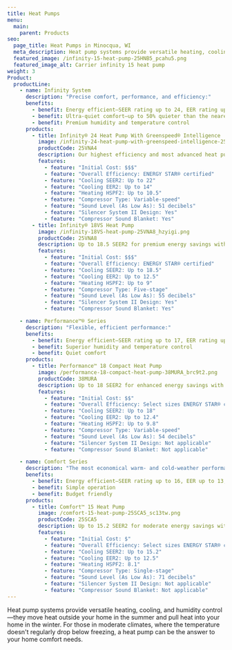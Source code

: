 ```yaml
---
title: Heat Pumps
menu:
  main:
    parent: Products
seo:
  page_title: Heat Pumps in Minocqua, WI
  meta_description: Heat pump systems provide versatile heating, cooling, and humidity control. Explore all Carrier Residential heat pumps to find yours.
  featured_image: /infinity-15-heat-pump-25HNB5_pcahu5.png
  featured_image_alt: Carrier infinity 15 heat pump
weight: 3
Product:
  productLine:
    - name: Infinity System
      description: "Precise comfort, performance, and efficiency:"
      benefits:
        - benefit: Energy efficient—SEER rating up to 24, EER rating up to 15, and HSPF rating up to 13
        - benefit: Ultra-quiet comfort—up to 50% quieter than the nearest competition
        - benefit: Premium humidity and temperature control
      products:
        - title: Infinity® 24 Heat Pump With Greenspeed® Intelligence
          image: /infinity-24-heat-pump-with-greenspeed-intelligence-25VNA4_w1lp2k.png
          productCode: 25VNA4
          description: Our highest efficiency and most advanced heat pump with up to 22 SEER2 for premium energy savings with extremely quiet performance and premium comfort features.
          features:
            - feature: "Initial Cost: $$$"
            - feature: "Overall Efficiency: ENERGY STAR® certified"
            - feature: "Cooling SEER2: Up to 22"
            - feature: "Cooling EER2: Up to 14"
            - feature: "Heating HSPF2: Up to 10.5"
            - feature: "Compressor Type: Variable-speed"
            - feature: "Sound Level (As Low As): 51 decibels"
            - feature: "Silencer System II Design: Yes"
            - feature: "Compressor Sound Blanket: Yes"
        - title: Infinity® 18VS Heat Pump
          image: /infinity-18VS-heat-pump-25VNA8_hzyigi.png
          productCode: 25VNA8
          description: Up to 18.5 SEER2 for premium energy savings with premium comfort features
          features:
            - feature: "Initial Cost: $$$"
            - feature: "Overall Efficiency: ENERGY STAR® certified"
            - feature: "Cooling SEER2: Up to 18.5"
            - feature: "Cooling EER2: Up to 12.5"
            - feature: "Heating HSPF2: Up to 9"
            - feature: "Compressor Type: Five-stage"
            - feature: "Sound Level (As Low As): 55 decibels"
            - feature: "Silencer System II Design: Yes"
            - feature: "Compressor Sound Blanket: Yes"

    - name: Performance™® Series
      description: "Flexible, efficient performance:"
      benefits:
        - benefit: Energy efficient—SEER rating up to 17, EER rating up to 13, and HSPF rating up to 9.5
        - benefit: Superior humidity and temperature control
        - benefit: Quiet comfort
      products:
        - title: Performance™ 18 Compact Heat Pump
          image: /performance-18-compact-heat-pump-38MURA_brc9t2.png
          productCode: 38MURA
          description: Up to 18 SEER2 for enhanced energy savings with premium comfort features.
          features:
            - feature: "Initial Cost: $$"
            - feature: "Overall Efficiency: Select sizes ENERGY STAR® certified"
            - feature: "Cooling SEER2: Up to 18"
            - feature: "Cooling EER2: Up to 12.4"
            - feature: "Heating HSPF2: Up to 9.8"
            - feature: "Compressor Type: Variable-speed"
            - feature: "Sound Level (As Low As): 54 decibels"
            - feature: "Silencer System II Design: Not applicable"
            - feature: "Compressor Sound Blanket: Not applicable"

    - name: Comfort Series
      description: "The most economical warm- and cold-weather performance:"
      benefits:
        - benefit: Energy efficient—SEER rating up to 16, EER up to 13, and HSPF rating up to 9.0
        - benefit: Simple operation
        - benefit: Budget friendly
      products:
        - title: Comfort™ 15 Heat Pump
          image: /comfort-15-heat-pump-25SCA5_sc13tw.png
          productCode: 25SCA5
          description: Up to 15.2 SEER2 for moderate energy savings with standard comfort features.
          features:
            - feature: "Initial Cost: $"
            - feature: "Overall Efficiency: Select sizes ENERGY STAR® certified"
            - feature: "Cooling SEER2: Up to 15.2"
            - feature: "Cooling EER2: Up to 12.5"
            - feature: "Heating HSPF2: 8.1"
            - feature: "Compressor Type: Single-stage"
            - feature: "Sound Level (As Low As): 71 decibels"
            - feature: "Silencer System II Design: Not applicable"
            - feature: "Compressor Sound Blanket: Not applicable"
---
```


Heat pump systems provide versatile heating, cooling, and humidity control—they move heat outside your home in the summer and pull heat into your home in the winter. For those in moderate climates, where the temperature doesn't regularly drop below freezing, a heat pump can be the answer to your home comfort needs.
